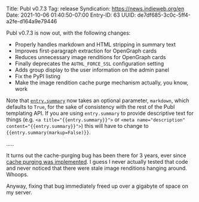 Title: Publ v0.7.3
Tag: release
Syndication: https://news.indieweb.org/en
Date: 2021-10-06 01:40:50-07:00
Entry-ID: 63
UUID: de7df685-3c0c-5ff4-a2fe-d164a9e79446

Publ v0.7.3 is now out, with the following changes:

* Properly handles markdown and HTML stripping in summary text
* Improves first-paragraph extraction for OpenGraph cards
* Reduces unnecessary image renditions for OpenGraph cards
* Finally deprecates the `AUTHL_FORCE_SSL` configuration setting
* Adds group display to the user information on the admin panel
* Fix the PyPI listing
* Make the image rendition cache purge mechanism actually, you know, work

Note that [`entry.summary`](115#summary) now takes an optional parameter, `markdown`, which defaults to `True`, for the sake of consistency with the rest of the Publ templating API. If you are using `entry.summary` to provide descriptive text for things (e.g. `<a title="{{entry.summary}}">` or `<meta name="description" content="{{entry.summary}}">`) this will have to change to `{{entry.summary(markup=False)}}`.

.....

It turns out the cache-purging bug has been there for 3 years, ever since [cache purging was implemented](https://github.com/PlaidWeb/Publ/commit/232df7cb470285d5d1640e36515c3f9f6ceb9c16). I guess I never actually tested that code and never noticed that there were stale image renditions hanging around. Whoops.

Anyway, fixing that bug immediately freed up over a gigabyte of space on my server.
